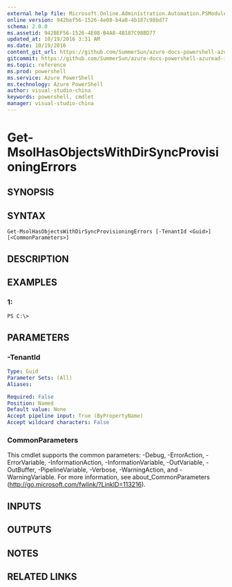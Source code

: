 ```yaml
---
external help file: Microsoft.Online.Administration.Automation.PSModule.dll-Help.xml
online version: 942bef56-1526-4e08-b4a8-4b187c98bd77
schema: 2.0.0
ms.assetid: 942BEF56-1526-4E08-B4A8-4B187C98BD77
updated_at: 10/19/2016 3:31 AM
ms.date: 10/19/2016
content_git_url: https://github.com/SummerSun/azure-docs-powershell-azuread-int/blob/master/Azure%20AD%20Cmdlets/AzureADPreview/v1.0.0/Get-MsolHasObjectsWithDirSyncProvisioningErrors.md
gitcommit: https://github.com/SummerSun/azure-docs-powershell-azuread-int/blob/6a895a73e21f1df9572197497237f3a825ebd518/Azure%20AD%20Cmdlets/AzureADPreview/v1.0.0/Get-MsolHasObjectsWithDirSyncProvisioningErrors.md
ms.topic: reference
ms.prod: powershell
ms.service: Azure PowerShell
ms.technology: Azure PowerShell
author: visual-studio-china
keywords: powershell, cmdlet
manager: visual-studio-china
---
```


# Get-MsolHasObjectsWithDirSyncProvisioningErrors

## SYNOPSIS

## SYNTAX

```
Get-MsolHasObjectsWithDirSyncProvisioningErrors [-TenantId <Guid>] [<CommonParameters>]
```

## DESCRIPTION

## EXAMPLES

### 1:
```
PS C:\>
```

## PARAMETERS

### -TenantId
```yaml
Type: Guid
Parameter Sets: (All)
Aliases: 

Required: False
Position: Named
Default value: None
Accept pipeline input: True (ByPropertyName)
Accept wildcard characters: False
```

### CommonParameters
This cmdlet supports the common parameters: -Debug, -ErrorAction, -ErrorVariable, -InformationAction, -InformationVariable, -OutVariable, -OutBuffer, -PipelineVariable, -Verbose, -WarningAction, and -WarningVariable. For more information, see about_CommonParameters (http://go.microsoft.com/fwlink/?LinkID=113216).

## INPUTS

## OUTPUTS

## NOTES

## RELATED LINKS


